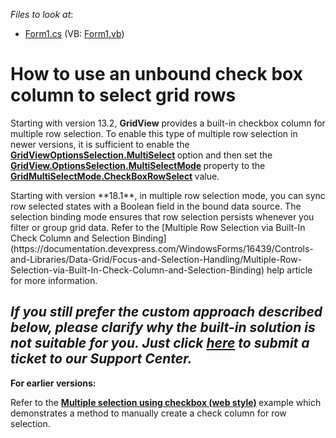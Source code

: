 
<!-- default file list -->
*Files to look at*:

* [Form1.cs](./CS/WebStyleRowSelection/Form1.cs) (VB: [Form1.vb](./VB/WebStyleRowSelection/Form1.vb))
<!-- default file list end -->
# How to use an unbound check box column to select grid rows


<p>Starting with version 13.2, <strong>GridView</strong> provides a built-in checkbox column for multiple row selection. To enable this type of multiple row selection in newer versions, it is sufficient to enable the <a href="https://documentation.devexpress.com/WindowsForms/DevExpress.XtraGrid.Views.Base.ColumnViewOptionsSelection.MultiSelect.property"><strong>GridViewOptionsSelection.MultiSelect</strong></a><strong> </strong>option and then set the <a href="https://documentation.devexpress.com/WindowsForms/DevExpress.XtraGrid.Views.Grid.GridOptionsSelection.MultiSelectMode.property"><strong>GridView.OptionsSelection.MultiSelectMode</strong></a><strong> </strong>property to the <a href="https://documentation.devexpress.com/WindowsForms/DevExpress.XtraGrid.Views.Grid.GridMultiSelectMode.enum"><strong>GridMultiSelectMode.CheckBoxRowSelect</strong></a><strong> </strong>value. </p>
Starting with version  **18.1**, in multiple row selection mode, you can sync row selected states with a Boolean field in the bound data source. The selection binding mode ensures that row selection persists whenever you filter or group grid data. Refer to the  [Multiple Row Selection via Built-In Check Column and Selection Binding](https://documentation.devexpress.com/WindowsForms/16439/Controls-and-Libraries/Data-Grid/Focus-and-Selection-Handling/Multiple-Row-Selection-via-Built-In-Check-Column-and-Selection-Binding)  help article for more information.

## [](https://github.com/DevExpress-Examples/multiple-selection-using-checkbox-web-style-e1271/blob/17.2.3+/Readme.md#if-you-still-prefer-the-custom-approach-described-below-please-clarify-why-the-built-in-solution-is-not-suitable-for-you-just-click---here-to-submit-a-ticket-to-our-support-center)_**If you still prefer the custom approach described below, please clarify why the built-in solution is not suitable for you. Just click  [here](https://www.devexpress.com/Support/Center/Question/Create)  to submit a ticket to our Support Center.**_

**For earlier versions:**
<p>Refer to the <a href="https://www.devexpress.com/Support/Center/p/E1271"><strong>Multiple selection using checkbox (web style)</strong></a><strong> </strong>example which demonstrates a method to manually create a check column for row selection. </p>

<br/>


